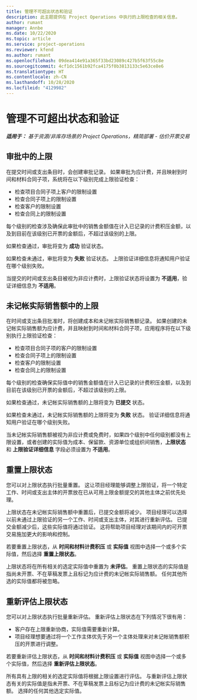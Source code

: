 ```yaml
---
title: 管理不可超出状态和验证
description: 此主题提供在 Project Operations 中执行的上限检查的相关信息。
author: rumant
manager: Annbe
ms.date: 10/22/2020
ms.topic: article
ms.service: project-operations
ms.reviewer: kfend
ms.author: rumant
ms.openlocfilehash: 09dea414e91a365f33bd23089c427b5f63f55c8e
ms.sourcegitcommit: 4cf1dc1561b92fca4175f0b3813133c5e63ce8e6
ms.translationtype: HT
ms.contentlocale: zh-CN
ms.lasthandoff: 10/28/2020
ms.locfileid: "4129982"
---
```

# <a name="manage-not-to-exceed-status-and-validations"></a>管理不可超出状态和验证 

_**适用于：** 基于资源/非库存场景的 Project Operations，精简部署 - 估价开票交易_

## <a name="not-to-exceed-on-approvals"></a>审批中的上限

在提交时间或支出条目时，会创建审批记录。 如果审批为应计费，并且映射到时间和材料合同子项，系统将在以下级别完成上限验证检查：

  - 检查项目合同子项上客户的限制设置
  - 检查合同子项上的限制设置
  - 检查客户的限制设置
  - 检查合同上的限制设置

每个级别的检查涉及确保此审批中的销售金额值在计入已记录的计费积压金额，以及到目前在该级别已开票的金额后，不超过该级别的上限。

如果检查通过，审批将变为 **成功** 验证状态。

如果检查未通过，审批将变为 **失败** 验证状态。 上限验证详细信息将通知用户验证在哪个级别失败。

当提交的时间或支出条目被视为非应计费时，上限验证状态将设置为 **不适用**，验证详细信息为 **不适用**。

## <a name="not-to-exceed-on-unbilled-sales-actuals"></a>未记帐实际销售额中的上限

在时间或支出条目批准时，将创建成本和未记帐实际销售额记录。 如果创建的未记帐实际销售额为应计费，并且映射到时间和材料合同子项，应用程序将在以下级别执行上限验证检查：

  - 检查项目合同子项的客户的限制设置
  - 检查合同子项上的限制设置
  - 检查客户的限制设置
  - 检查合同上的限制设置

每个级别的检查确保实际值中的销售金额值在计入已记录的计费积压金额，以及到目前在该级别已开票的金额后，不超过该级别的上限。

如果检查通过，未记帐实际销售额的上限将变为 **已提交** 状态。

如果检查未通过，未记帐实际销售额的上限将变为 **失败** 状态。 验证详细信息将通知用户验证在哪个级别失败。

当未记帐实际销售额被视为非应计费或免费时，如果四个级别中任何级别都没有上限设置，或者创建的实际值为成本、保留款、资源单位或组织间销售，**上限状态** 和 **上限验证详细信息** 字段必须设置为 **不适用**。

## <a name="reset-the-not-to-exceed-status"></a>重置上限状态

您可以对上限状态执行批量重置。 这让项目经理能够调整上限验证，将一个特定工作、时间或支出主体的开票放在已从可用上限金额提交的其他主体之前优先处理。

上限状态在未记帐实际销售额中重置后，已提交金额将减少。 项目经理可以选择以前未通过上限验证的另一个工作、时间或支出主体，对其进行重新评估。 已提交金额减少后，这些实际值将通过验证。 这将帮助项目经理对该期间内的可开票交易施加更大的影响和控制。

若要重置上限状态，从 **时间和材料计费积压** 或 **实际值** 视图中选择一个或多个实际值，然后选择 **重置上限状态**。

上限状态将在所有相关的选定实际值中重置为 **未评估**。 重置上限状态的实际值是指尚未开票、不在草稿发票上且标记为应计费的未记帐实际销售额。 任何其他所选的实际值都将被忽略。

## <a name="reevaluate-not-to-exceed-status"></a>重新评估上限状态

您可以对上限状态执行批量重新评估。 重新评估上限状态在下列情况下很有用：

  - 客户存在上限重新协商，实际值需要重新计算。
  - 项目经理想要通过将一个工作主体优先于另一个主体处理来对未记帐销售额积压的开票进行调整。

若要重新评估上限状态，从 **时间和材料计费积压** 或 **实际值** 视图中选择一个或多个实际值，然后选择 **重新评估上限状态**。

所有具有上限的相关的选定实际值将根据上限设置进行评估。 与重新评估上限状态有关的实际值是指未开票、不在草稿发票上且标记为应计费的未记帐实际销售额。 选择的任何其他选定实际值。
